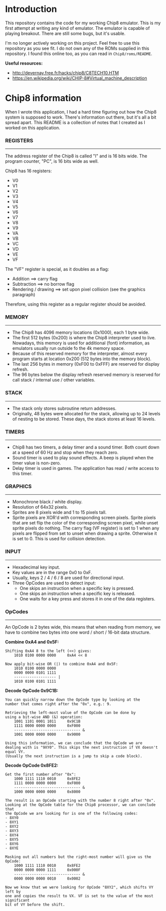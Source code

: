 # Introduction

This repository contains the code for my working Chip8 emulator. This is my first attempt at writing any kind of emulator. The emulator is capable of playing breakout. There are still some bugs, but it's usable.

I'm no longer actively working on this project. Feel free to use this repository as you see fit. I do not own any of the ROMs supplied in this repository. I found this online too, as you can read in `Chip8/roms/README`.



**Useful resources:**
- http://devernay.free.fr/hacks/chip8/C8TECH10.HTM
- https://en.wikipedia.org/wiki/CHIP-8#Virtual_machine_description

# Chip8 information
When I wrote this application, I had a hard time figuring out how the Chip8 system is supposed to work. There's information out there, but it's all a bit spread apart. This README is a collection of notes that I created as I worked on this application.

### REGISTERS
---
The address register of the Chip8 is called "I" and is 16 bits wide.
The program counter, "PC", is 16 bits wide as well.

Chip8 has 16 registers:
- V0
- V1
- V2
- V3
- V4
- V5
- V6
- V7
- V8
- V9
- VA
- VB
- VC
- VD
- VE
- VF

The "VF" register is special, as it doubles as a flag:
- Addition              ==> carry flag
- Subtraction           ==> no borrow flag
- Rendering / drawing   ==> set upon pixel collision (see the graphics paragraph)

Therefore, using this register as a regular register should be avoided.

### MEMORY
---
- The Chip8 has 4096 memory locations (0x1000), each 1 byte wide.
- The first 512 bytes (0x200) is where the Chip8 interpreter used to live.
  Nowadays, this memory is used for additional (font) information, as emulators
  usually run outside fo the 4k memory space.
- Because of this reserved memory for the interpreter, almost every program
  starts at location 0x200 (512 bytes into the memory block).
- The last 256 bytes in memory (0xF00 to 0xFFF) are reserved for display refresh.
- The 96 bytes below the display refresh reserved memory is reserved for
  call stack / internal use / other variables.

### STACK
---
- The stack only stores subroutine return addresses.
- Originally, 48 bytes were allocated for the stack, allowing up to 24 levels of
  nesting to be stored. These days, the stack stores at least 16 levels.

### TIMERS
---
- Chip8 has two timers, a delay timer and a sound timer. Both count down at a speed
  of 60 Hz and stop when they reach zero.
- Sound timer is used to play sound effects. A beep is played when the timer value is non-zero.
- Delay timer is used in games. The application has read / write access to this timer.

### GRAPHICS
---
- Monochrone black / white display.
- Resolution of 64x32 pixels.
- Sprites are 8 pixels wide and 1 to 15 pixels tall.
- Sprite pixels are XOR'd with corresponding screen pixels.
  Sprite pixels that are set flip the color of the corresponding screen pixel, while
  unset sprite pixels do nothing. The carry flag (VF register) is set to 1 when any
  pixels are flipped from set to unset when drawing a sprite. Otherwise it is set to 0.
  This is used for collision detection.

### INPUT
---
- Hexadecimal key input.
- Key values are in the range 0x0 to 0xF.
- Usually, keys 2 / 4 / 6 / 8 are used for directional input.
- Three OpCodes are used to detect input:
    - One skips an instruction when a specific key is pressed.
    - One skips an instruction when a specific key is released.
    - One waits for a key press and stores it in one of the data registers.

### OpCodes
---
An OpCode is 2 bytes wide, this means that when reading from memory, we have
to combine two bytes into one word / short / 16-bit data structure.

**Combine 0xA4 and 0x5F:**

    Shifting 0xA4 8 to the left (<<) gives:
        1010 0100 0000 0000     0xA4 << 8
    
    Now apply bit-wise OR (|) to combine 0xA4 and 0x5F:
        1010 0100 0000 0000
        0000 0000 0101 1111
        ------------------- |
        1010 0100 0101 1111

**Decode OpCode 0x9C1B:**

    You can quickly narrow down the OpCode type by looking at the
    number that comes right after the "0x", e.g.: 9.
    
    Retrieving the left-most value of the OpCode can be done by
    using a bit-wise AND (&) operation:
        1001 1101 0001 1011     0x9C1B
        1111 0000 0000 0000     0xF000
        ------------------------------ &
        1001 0000 0000 0000     0x9000
    
    Using this information, we can conclude that the OpCode we are
    dealing with is "9XY0". This skips the next instruction if VX doesn't equal VY.
    (Usually the next instruction is a jump to skip a code block).

**Decode OpCode 0x8FE2:**

    Get the first number after "0x":
        1000 1111 1110 0010     0x8FE2
        1111 0000 0000 0000     0xF000
        ------------------------------ &
        1000 0000 0000 0000     0x8000
    
    The result is an OpCode starting with the number 8 right after "0x".
    Looking at the OpCode table for the Chip8 processor, we can conclude that
    the OpCode we are looking for is one of the following codes:
    - 8XY0
    - 8XY1
    - 8XY2
    - 8XY3
    - 8XY4
    - 8XY5
    - 8XY6
    - 8XYE

    Masking out all numbers but the right-most number will give us the OpCode:
        1000 1111 1110 0010     0x8FE2
        0000 0000 0000 1111     0x000F
        ------------------------------ &
        0000 0000 0000 0010     0x0002
    
    Now we know that we were looking for OpCode "8XY2", which shifts VY left by
    one and copies the result to VX. VF is set to the value of the most significant
    bit of VY before the shift.
